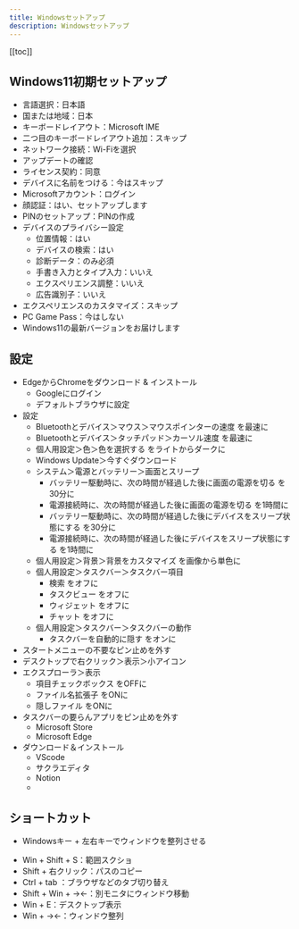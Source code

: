 ```yaml
---
title: Windowsセットアップ
description: Windowsセットアップ
---
```


[[toc]]

## Windows11初期セットアップ

* 言語選択：日本語
* 国または地域：日本
* キーボードレイアウト：Microsoft IME
* 二つ目のキーボードレイアウト追加：スキップ
* ネットワーク接続：Wi-Fiを選択
* アップデートの確認
* ライセンス契約：同意
* デバイスに名前をつける：今はスキップ
* Microsoftアカウント：ログイン
* 顔認証：はい、セットアップします
* PINのセットアップ：PINの作成
* デバイスのプライバシー設定
    * 位置情報：はい
    * デバイスの検索：はい
    * 診断データ：のみ必須
    * 手書き入力とタイプ入力：いいえ
    * エクスペリエンス調整：いいえ
    * 広告識別子：いいえ
* エクスペリエンスのカスタマイズ：スキップ
* PC Game Pass：今はしない
* Windows11の最新バージョンをお届けします


## 設定

* EdgeからChromeをダウンロード & インストール
    * Googleにログイン
    * デフォルトブラウザに設定
* 設定
    * Bluetoothとデバイス＞マウス＞マウスポインターの速度 を最速に
    * Bluetoothとデバイス＞タッチパッド＞カーソル速度 を最速に
    * 個人用設定＞色＞色を選択する をライトからダークに
    * Windows Update＞今すぐダウンロード
    * システム＞電源とバッテリー＞画面とスリープ
        * バッテリー駆動時に、次の時間が経過した後に画面の電源を切る を30分に
        * 電源接続時に、次の時間が経過した後に画面の電源を切る を1時間に
        * バッテリー駆動時に、次の時間が経過した後にデバイスをスリープ状態にする を30分に
        * 電源接続時に、次の時間が経過した後にデバイスをスリープ状態にする を1時間に
    * 個人用設定＞背景＞背景をカスタマイズ を画像から単色に
    * 個人用設定＞タスクバー＞タスクバー項目
        * 検索 をオフに
        * タスクビュー をオフに
        * ウィジェット をオフに
        * チャット をオフに
    * 個人用設定＞タスクバー＞タスクバーの動作
        * タスクバーを自動的に隠す をオンに
* スタートメニューの不要なピン止めを外す
* デスクトップで右クリック＞表示＞小アイコン
* エクスプローラ＞表示
    * 項目チェックボックス をOFFに
    * ファイル名拡張子 をONに
    * 隠しファイル をONに
* タスクバーの要らんアプリをピン止めを外す
    * Microsoft Store
    * Microsoft Edge
* ダウンロード＆インストール
    * VScode
    * サクラエディタ
    * Notion
    * 



## ショートカット

* Windowsキー + 左右キーでウィンドウを整列させる
- Win + Shift + S：範囲スクショ
- Shift + 右クリック：パスのコピー
- Ctrl + tab ：ブラウザなどのタブ切り替え
- Shift + Win + →←：別モニタにウィンドウ移動
- Win + E：デスクトップ表示
- Win + →←：ウィンドウ整列